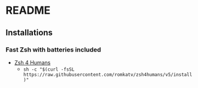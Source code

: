 # README

## Installations

### Fast Zsh with batteries included

- [Zsh 4 Humans](https://github.com/romkatv/zsh4humans?tab=readme-ov-file#installation)
  - `sh -c "$(curl -fsSL https://raw.githubusercontent.com/romkatv/zsh4humans/v5/install)"`
